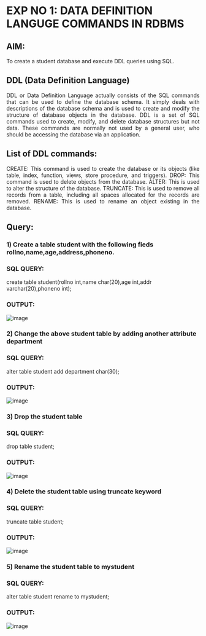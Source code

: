 # EXP NO 1: DATA DEFINITION LANGUGE COMMANDS IN RDBMS

## AIM:
To create a student database and execute DDL queries using SQL.


## DDL (Data Definition Language)
<div align="justify">
DDL or Data Definition Language actually consists of the SQL commands that can be used to define the database schema. It simply deals with descriptions of the database schema and is used to create and modify the structure of database objects in the database. DDL is a set of SQL commands used to create, modify, and delete database structures but not data. These commands are normally not used by a general user, who should be accessing the database via an application.
</div>
 
## List of DDL commands: 
<div align="justify">
CREATE: This command is used to create the database or its objects (like table, index, function, views, store procedure, and triggers).
DROP: This command is used to delete objects from the database.
ALTER: This is used to alter the structure of the database.
TRUNCATE: This is used to remove all records from a table, including all spaces allocated for the records are removed.
RENAME: This is used to rename an object existing in the database.
</div>

## Query:
### 1) Create a table student with the following fieds rollno,name,age,address,phoneno.

### SQL QUERY: 

create table student(rollno int,name char(20),age int,addr varchar(20),phoneno int);

### OUTPUT:
![image](https://github.com/JivanKarthick/G2_DBMS/assets/121165867/2ba6abfa-5bb5-4a16-a016-45625e72944b)

### 2) Change the above student table by adding another attribute department

### SQL QUERY: 
alter table student add department char(30);
### OUTPUT:
![image](https://github.com/JivanKarthick/G2_DBMS/assets/121165867/eaaf7f33-f23b-49dc-a6da-f07409081b4f)

### 3) Drop the student table
 
### SQL QUERY: 
drop table student;

### OUTPUT:
![image](https://github.com/JivanKarthick/G2_DBMS/assets/121165867/cbab309a-6a63-42cd-8a81-971a3cdaacca)

### 4) Delete the student table using truncate keyword

### SQL QUERY: 
truncate table student;

### OUTPUT:
![image](https://github.com/JivanKarthick/G2_DBMS/assets/121165867/7875ca13-f294-44b1-b14d-992b56a66878)

### 5) Rename the student table to mystudent

### SQL QUERY: 
alter table student rename to mystudent;

### OUTPUT:
![image](https://github.com/JivanKarthick/G2_DBMS/assets/121165867/ca24025f-47f8-487a-af81-d68bb1ece513)
